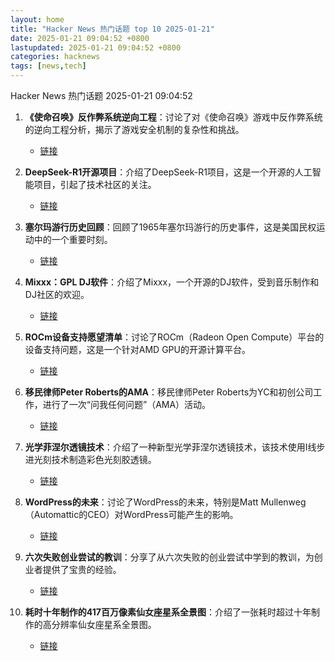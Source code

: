 ```yaml
---
layout: home
title: "Hacker News 热门话题 top 10 2025-01-21"
date: 2025-01-21 09:04:52 +0800
lastupdated: 2025-01-21 09:04:52 +0800
categories: hacknews
tags: [news,tech]
---
```

Hacker News 热门话题 2025-01-21 09:04:52

1. **《使命召唤》反作弊系统逆向工程**：讨论了对《使命召唤》游戏中反作弊系统的逆向工程分析，揭示了游戏安全机制的复杂性和挑战。
    - [链接](https://ssno.cc/posts/reversing-tac-1-4-2025/)

2. **DeepSeek-R1开源项目**：介绍了DeepSeek-R1项目，这是一个开源的人工智能项目，引起了技术社区的关注。
    - [链接](https://github.com/deepseek-ai/DeepSeek-R1)

3. **塞尔玛游行历史回顾**：回顾了1965年塞尔玛游行的历史事件，这是美国民权运动中的一个重要时刻。
    - [链接](https://www.newyorker.com/magazine/1965/04/10/letter-from-selma)

4. **Mixxx：GPL DJ软件**：介绍了Mixxx，一个开源的DJ软件，受到音乐制作和DJ社区的欢迎。
    - [链接](https://mixxx.org/)

5. **ROCm设备支持愿望清单**：讨论了ROCm（Radeon Open Compute）平台的设备支持问题，这是一个针对AMD GPU的开源计算平台。
    - [链接](https://github.com/ROCm/ROCm/discussions/4276)

6. **移民律师Peter Roberts的AMA**：移民律师Peter Roberts为YC和初创公司工作，进行了一次“问我任何问题”（AMA）活动。
    - [链接](item?id=42770125)

7. **光学菲涅尔透镜技术**：介绍了一种新型光学菲涅尔透镜技术，该技术使用I线步进光刻技术制造彩色光刻胶透镜。
    - [链接](https://www.nature.com/articles/s41377-024-01725-6)

8. **WordPress的未来**：讨论了WordPress的未来，特别是Matt Mullenweg（Automattic的CEO）对WordPress可能产生的影响。
    - [链接](https://digitalcxo.com/article/matt-mullenweg-automattics-ceo-seems-bound-and-determined-to-wreck-wordpress/)

9. **六次失败创业尝试的教训**：分享了从六次失败的创业尝试中学到的教训，为创业者提供了宝贵的经验。
    - [链接](http://blog.rongarret.info/2025/01/i-am-not-failure-lessons-learned-from.html)

10. **耗时十年制作的417百万像素仙女座星系全景图**：介绍了一张耗时超过十年制作的高分辨率仙女座星系全景图。
    - [链接](https://petapixel.com/2025/01/16/417-megapixel-andromeda-galaxy-panorama-took-over-a-decade-to-make/)